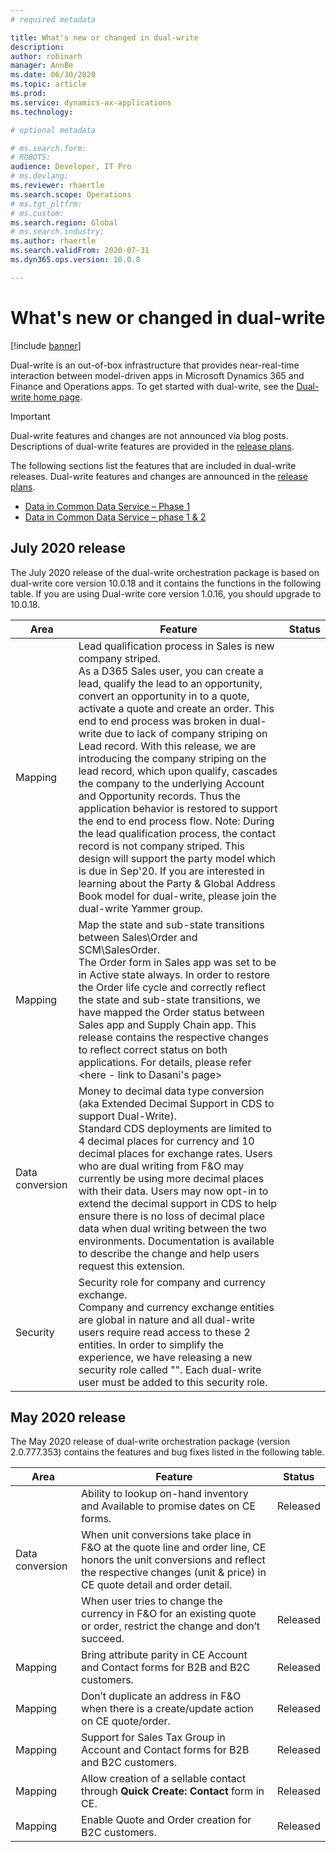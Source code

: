 ```yaml
---
# required metadata

title: What's new or changed in dual-write
description:  
author: robinarh
manager: AnnBe
ms.date: 06/30/2020
ms.topic: article
ms.prod: 
ms.service: dynamics-ax-applications
ms.technology: 

# optional metadata

# ms.search.form: 
# ROBOTS: 
audience: Developer, IT Pro
# ms.devlang:
ms.reviewer: rhaertle
ms.search.scope: Operations
# ms.tgt_pltfrm: 
# ms.custom: 
ms.search.region: Global
# ms.search.industry: 
ms.author: rhaertle
ms.search.validFrom: 2020-07-31
ms.dyn365.ops.version: 10.0.8

---
```


# What's new or changed in dual-write

[!include [banner](../../includes/banner.md)]

Dual-write is an out-of-box infrastructure that provides near-real-time interaction between model-driven apps in Microsoft Dynamics 365 and Finance and Operations apps. To get started with dual-write, see the [Dual-write home page](dual-write-home-page.md).

> [!IMPORTANT]
> Dual-write features and changes are not announced via blog posts. Descriptions of dual-write features are provided in the [release plans](https://go.microsoft.com/fwlink/?linkid=2010158). 

The following sections list the features that are included in dual-write releases. Dual-write features and changes are announced in the [release plans](https://go.microsoft.com/fwlink/?linkid=2010158).

+ [Data in Common Data Service – Phase 1](https://docs.microsoft.com/en-us/dynamics365-release-plan/2019wave2/finance-operations-crossapp-capabilities/data-common-data-service-phase-1)
+ [Data in Common Data Service – phase 1 & 2](https://docs.microsoft.com/en-us/dynamics365-release-plan/2020wave1/finance-operations-crossapp-capabilities/data-common-data-service-phase-1-2)

## July 2020 release

The July 2020 release of the dual-write orchestration package is based on dual-write core version 10.0.18 and it contains the functions in the following table. If you are using Dual-write core version 1.0.16, you should upgrade to 10.0.18. 

| Area | Feature |Status |
|------|---------|-------|
| Mapping | Lead qualification process in Sales is new company striped.<br>As a D365 Sales user, you can create a lead, qualify the lead to an opportunity, convert an opportunity in to a quote, activate a quote and create an order. This end to end process was broken in dual-write due to lack of company striping on Lead record. With this release, we are introducing the company striping on the lead record, which upon qualify, cascades the company to the underlying Account and Opportunity records. Thus the application behavior is restored to support the end to end process flow. Note: During the lead qualification process, the contact record is not company striped. This design will support the party model which is due in Sep'20. If you are interested in learning about the Party & Global Address Book model for dual-write, please join the dual-write Yammer group. | |
| Mapping | Map the state and sub-state transitions between Sales\Order and SCM\SalesOrder.<br>The Order form in Sales app was set to be in Active state always. In order to restore the Order life cycle and correctly reflect the state and sub-state transitions, we have mapped the Order status between Sales app and Supply Chain app. This release contains the respective changes to reflect correct status on both applications. For details, please refer <here - link to Dasani's page> |      |  
| Data conversion | Money to decimal data type conversion (aka Extended Decimal Support in CDS to support Dual-Write).<br>Standard CDS deployments are limited to 4 decimal places for currency and 10 decimal places for exchange rates. Users who are dual writing from F&O may currently be using more decimal places with their data. Users may now opt-in to extend the decimal support in CDS to help ensure there is no loss of decimal place data when dual writing between the two environments. Documentation is available to describe the change and help users request this extension.  |  |
| Security | Security role for company and currency exchange.<br>Company and currency exchange entities are global in nature and all dual-write users require read access to these 2 entities. In order to simplify the experience, we have releasing a new security role called "". Each dual-write user must be added to this security role.   |  |


## May 2020 release

The May 2020 release of dual-write orchestration package (version 2.0.777.353) contains the features and bug fixes listed in the following table.

| Area | Feature |Status |
|------|---------|-------|
|  | 	Ability to lookup on-hand inventory and Available to promise dates on CE forms. | Released |
| Data conversion | 	When unit conversions take place in F&O at the quote line and order line, CE honors the unit conversions and reflect the respective changes (unit & price) in CE quote detail and order detail. |  |
|  | 	When user tries to change the currency in F&O for an existing quote or order, restrict the change and don’t succeed.   | Released |
| Mapping | 	Bring attribute parity in CE Account and Contact forms for B2B and B2C customers.  | Released |
| Mapping | 	Don’t duplicate an address in F&O when there is a create/update action on CE quote/order.  | Released |
| Mapping | 	Support for Sales Tax Group in Account and Contact forms for B2B and B2C customers. | Released |
| Mapping | 	Allow creation of a sellable contact through **Quick Create: Contact** form in CE. | Released |
| Mapping | Enable Quote and Order creation for B2C customers. | Released |


